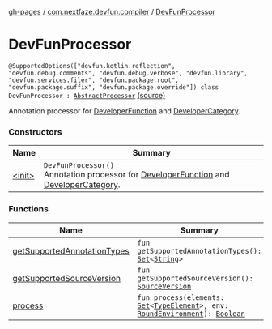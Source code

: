 [gh-pages](../../index.md) / [com.nextfaze.devfun.compiler](../index.md) / [DevFunProcessor](.)

# DevFunProcessor

`@SupportedOptions(["devfun.kotlin.reflection", "devfun.debug.comments", "devfun.debug.verbose", "devfun.library", "devfun.services.filer", "devfun.package.root", "devfun.package.suffix", "devfun.package.override"]) class DevFunProcessor : `[`AbstractProcessor`](http://docs.oracle.com/javase/6/docs/api/javax/annotation/processing/AbstractProcessor.html) [(source)](https://github.com/NextFaze/dev-fun/tree/master/devfun-compiler/src/main/java/com/nextfaze/devfun/compiler/Compiler.kt#L267)

Annotation processor for [DeveloperFunction](../../com.nextfaze.devfun.annotations/-developer-function/index.md) and [DeveloperCategory](../../com.nextfaze.devfun.annotations/-developer-category/index.md).

### Constructors

| Name | Summary |
|---|---|
| [&lt;init&gt;](-init-.md) | `DevFunProcessor()`<br>Annotation processor for [DeveloperFunction](../../com.nextfaze.devfun.annotations/-developer-function/index.md) and [DeveloperCategory](../../com.nextfaze.devfun.annotations/-developer-category/index.md). |

### Functions

| Name | Summary |
|---|---|
| [getSupportedAnnotationTypes](get-supported-annotation-types.md) | `fun getSupportedAnnotationTypes(): `[`Set`](https://kotlinlang.org/api/latest/jvm/stdlib/kotlin.collections/-set/index.html)`<`[`String`](https://kotlinlang.org/api/latest/jvm/stdlib/kotlin/-string/index.html)`>` |
| [getSupportedSourceVersion](get-supported-source-version.md) | `fun getSupportedSourceVersion(): `[`SourceVersion`](http://docs.oracle.com/javase/6/docs/api/javax/lang/model/SourceVersion.html) |
| [process](process.md) | `fun process(elements: `[`Set`](https://kotlinlang.org/api/latest/jvm/stdlib/kotlin.collections/-set/index.html)`<`[`TypeElement`](http://docs.oracle.com/javase/6/docs/api/javax/lang/model/element/TypeElement.html)`>, env: `[`RoundEnvironment`](http://docs.oracle.com/javase/6/docs/api/javax/annotation/processing/RoundEnvironment.html)`): `[`Boolean`](https://kotlinlang.org/api/latest/jvm/stdlib/kotlin/-boolean/index.html) |
